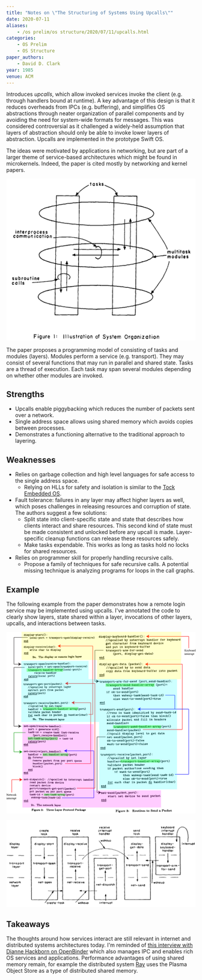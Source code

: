 ```yaml
---
title: "Notes on \"The Structuring of Systems Using Upcalls\""
date: 2020-07-11
aliases:
    - /os prelim/os structure/2020/07/11/upcalls.html
categories:
    - OS Prelim
    - OS Structure
paper_authors:
    - David D. Clark
year: 1985
venue: ACM
---
```


Introduces *upcalls*, which allow invoked services invoke the client (e.g. through handlers bound at runtime).
A key advantage of this design is that it reduces overheads from IPCs (e.g. buffering),
and simplifies OS abstractions through neater organization of parallel components and by avoiding the need for system-wide formats for messages.
This was considered controversial as it challenged a widely-held assumption that layers of abstraction should only be able to invoke lower layers of abstraction.
Upcalls are implemented in the prototype Swift OS.

The ideas were motivated by applications in networking, but are part of a larger theme of service-based architectures which might be found in microkernels.
Indeed, the paper is cited mostly by networking and kernel papers.

![Upcalls design](/data/pictures/posts/os_prelim/upcalls_design.png)

The paper proposes a programming model of consisting of tasks and modules (layers). Modules perform a service (e.g. transport).
They may consist of several functions that may run in parallel and shared state.
Tasks are a thread of execution. Each task may span several modules depending on whether other modules are invoked.

## Strengths

- Upcalls enable piggybacking which reduces the number of packets sent over a network.
- Single address space allows using shared memory which avoids copies between processes.
- Demonstrates a functioning alternative to the traditional approach to layering.

## Weaknesses

- Relies on garbage collection and high level languages for safe access to the single address space.
  - Relying on HLLs for safety and isolation is similar to the [Tock Embedded OS](https://sing.stanford.edu/site/publications/levy17-tock.pdf).
- Fault tolerance: failures in any layer may affect higher layers as well, which poses challenges in releasing resources and corruption of state. The authors suggest a few solutions:
  - Split state into client-specific state and state that describes how clients interact and share resources. This second kind of state must be made consistent and unlocked before any upcall is made. Layer-specific cleanup functions can release these resources safely.
  - Make tasks expendable. This works as long as tasks hold no locks for shared resources.
- Relies on programmer skill for properly handling recursive calls.
  - Propose a family of techniques for safe recursive calls. A potential missing technique is analyzing programs for loops in the call graphs.

## Example

The following example from the paper demonstrates how a remote login service may be implemented using upcalls. I've annotated the code to clearly show layers, state shared within a layer, invocations of other layers, upcalls, and interactions between tasks.

![Upcalls code](/data/pictures/posts/os_prelim/upcalls_code_annotated.png)

![Upcalls code diagram](/data/pictures/posts/os_prelim/upcalls_code_diagram.png)

## Takeaways

The thoughts around how services interact are still relevant in internet and distributed systems architectures today.
I'm reminded of [this interview with Dianne Hackborn on OpenBinder](https://www.osnews.com/story/13674/introduction-to-openbinder-and-interview-with-dianne-hackborn/)
which also manages IPC and enables rich OS services and applications.
Performance advantages of using shared memory remain, for example the distributed system [Ray](https://ray.io/) uses the Plasma Object Store as a type of distributed shared memory.
